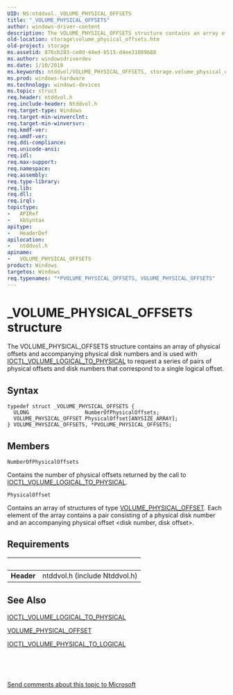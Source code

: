 ```yaml
---
UID: NS:ntddvol._VOLUME_PHYSICAL_OFFSETS
title: "_VOLUME_PHYSICAL_OFFSETS"
author: windows-driver-content
description: The VOLUME_PHYSICAL_OFFSETS structure contains an array of physical offsets and accompanying physical disk numbers and is used with IOCTL_VOLUME_LOGICAL_TO_PHYSICAL to request a series of pairs of physical offsets and disk numbers that correspond to a single logical offset.
old-location: storage\volume_physical_offsets.htm
old-project: storage
ms.assetid: 876cb283-ce0d-44ed-b515-d4ee31089b88
ms.author: windowsdriverdev
ms.date: 1/10/2018
ms.keywords: ntddvol/VOLUME_PHYSICAL_OFFSETS, storage.volume_physical_offsets, _VOLUME_PHYSICAL_OFFSETS, *PVOLUME_PHYSICAL_OFFSETS, PVOLUME_PHYSICAL_OFFSETS, structs-volumemgr_f5ee82b1-a42a-47aa-a3fd-116eeb3b441b.xml, VOLUME_PHYSICAL_OFFSETS, VOLUME_PHYSICAL_OFFSETS structure [Storage Devices], PVOLUME_PHYSICAL_OFFSETS structure pointer [Storage Devices], ntddvol/PVOLUME_PHYSICAL_OFFSETS
ms.prod: windows-hardware
ms.technology: windows-devices
ms.topic: struct
req.header: ntddvol.h
req.include-header: Ntddvol.h
req.target-type: Windows
req.target-min-winverclnt: 
req.target-min-winversvr: 
req.kmdf-ver: 
req.umdf-ver: 
req.ddi-compliance: 
req.unicode-ansi: 
req.idl: 
req.max-support: 
req.namespace: 
req.assembly: 
req.type-library: 
req.lib: 
req.dll: 
req.irql: 
topictype:
-	APIRef
-	kbSyntax
apitype:
-	HeaderDef
apilocation:
-	ntddvol.h
apiname:
-	VOLUME_PHYSICAL_OFFSETS
product: Windows
targetos: Windows
req.typenames: "*PVOLUME_PHYSICAL_OFFSETS, VOLUME_PHYSICAL_OFFSETS"
---
```


# _VOLUME_PHYSICAL_OFFSETS structure
The VOLUME_PHYSICAL_OFFSETS structure contains an array of physical offsets and accompanying physical disk numbers and is used with <a href="..\ntddvol\ni-ntddvol-ioctl_volume_logical_to_physical.md">IOCTL_VOLUME_LOGICAL_TO_PHYSICAL</a> to request a series of pairs of physical offsets and disk numbers that correspond to a single logical offset.

## Syntax
````
typedef struct _VOLUME_PHYSICAL_OFFSETS {
  ULONG                  NumberOfPhysicalOffsets;
  VOLUME_PHYSICAL_OFFSET PhysicalOffset[ANYSIZE_ARRAY];
} VOLUME_PHYSICAL_OFFSETS, *PVOLUME_PHYSICAL_OFFSETS;
````

## Members


`NumberOfPhysicalOffsets`

Contains the number of physical offsets returned by the call to <a href="..\ntddvol\ni-ntddvol-ioctl_volume_logical_to_physical.md">IOCTL_VOLUME_LOGICAL_TO_PHYSICAL</a>.

`PhysicalOffset`

Contains an array of structures of type <a href="..\ntddvol\ns-ntddvol-_volume_physical_offset.md">VOLUME_PHYSICAL_OFFSET</a>. Each element of the array contains a pair consisting of a physical disk number and an accompanying physical offset &lt;disk number, disk offset&gt;.


## Requirements
| &nbsp; | &nbsp; |
| ---- |:---- |
| **Header** | ntddvol.h (include Ntddvol.h) |

## See Also

<a href="..\ntddvol\ni-ntddvol-ioctl_volume_logical_to_physical.md">IOCTL_VOLUME_LOGICAL_TO_PHYSICAL</a>



<a href="..\ntddvol\ns-ntddvol-_volume_physical_offset.md">VOLUME_PHYSICAL_OFFSET</a>



<a href="..\ntddvol\ni-ntddvol-ioctl_volume_physical_to_logical.md">IOCTL_VOLUME_PHYSICAL_TO_LOGICAL</a>



 

 

<a href="mailto:wsddocfb@microsoft.com?subject=Documentation%20feedback [storage\storage]:%20VOLUME_PHYSICAL_OFFSETS structure%20 RELEASE:%20(1/10/2018)&amp;body=%0A%0APRIVACY STATEMENT%0A%0AWe use your feedback to improve the documentation. We don't use your email address for any other purpose, and we'll remove your email address from our system after the issue that you're reporting is fixed. While we're working to fix this issue, we might send you an email message to ask for more info. Later, we might also send you an email message to let you know that we've addressed your feedback.%0A%0AFor more info about Microsoft's privacy policy, see http://privacy.microsoft.com/en-us/default.aspx." title="Send comments about this topic to Microsoft">Send comments about this topic to Microsoft</a>